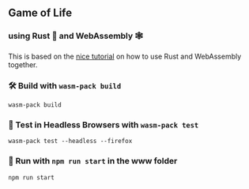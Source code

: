 ## Game of Life
### using Rust 🦀 and WebAssembly 🕸

This is based on the [nice tutorial][tutorial] on how to use Rust and WebAssembly together.

[tutorial]: https://rustwasm.github.io/docs/book/introduction.html


### 🛠️ Build with `wasm-pack build`

```
wasm-pack build
```

### 🔬 Test in Headless Browsers with `wasm-pack test`

```
wasm-pack test --headless --firefox
```

### 🔧 Run with `npm run start` in the www folder

```
npm run start
```
